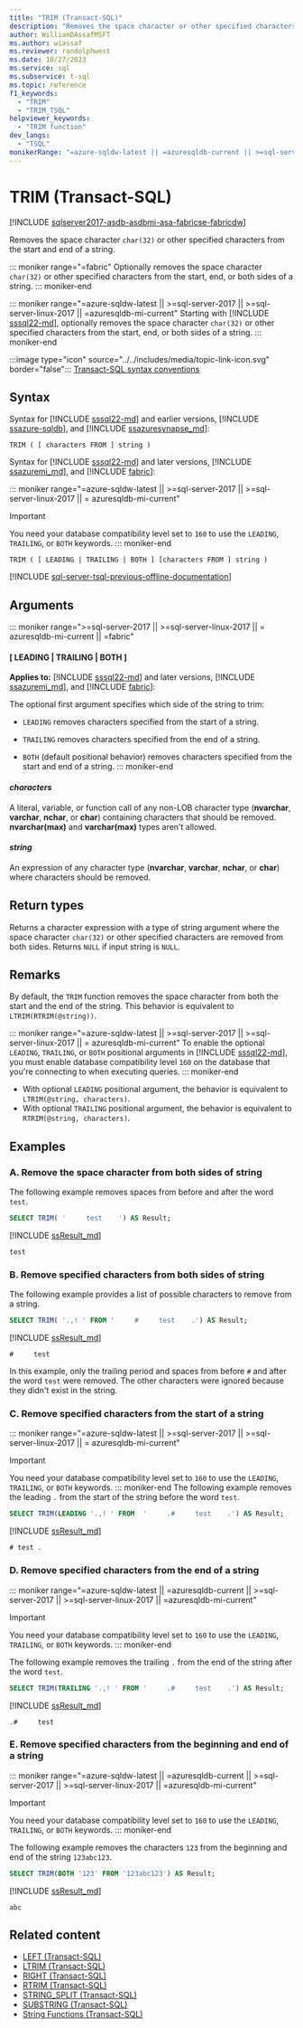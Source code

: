```yaml
---
title: "TRIM (Transact-SQL)"
description: "Removes the space character or other specified characters from the start and end of a string."
author: WilliamDAssafMSFT
ms.author: wiassaf
ms.reviewer: randolphwest
ms.date: 10/27/2023
ms.service: sql
ms.subservice: t-sql
ms.topic: reference
f1_keywords:
  - "TRIM"
  - "TRIM_TSQL"
helpviewer_keywords:
  - "TRIM function"
dev_langs:
  - "TSQL"
monikerRange: "=azure-sqldw-latest || =azuresqldb-current || >=sql-server-2017 || >=sql-server-linux-2017 || =azuresqldb-mi-current || =fabric"
---
```

# TRIM (Transact-SQL)

[!INCLUDE [sqlserver2017-asdb-asdbmi-asa-fabricse-fabricdw](../../includes/applies-to-version/sqlserver2017-asdb-asdbmi-asa-fabricse-fabricdw.md)]

Removes the space character `char(32)` or other specified characters from the start and end of a string.

::: moniker range="=fabric"
Optionally removes the space character `char(32)` or other specified characters from the start, end, or both sides of a string.
::: moniker-end

::: moniker range="=azure-sqldw-latest || >=sql-server-2017 || >=sql-server-linux-2017 || =azuresqldb-mi-current"
Starting with [!INCLUDE [sssql22-md](../../includes/sssql22-md.md)], optionally removes the space character `char(32)` or other specified characters from the start, end, or both sides of a string.
::: moniker-end

:::image type="icon" source="../../includes/media/topic-link-icon.svg" border="false"::: [Transact-SQL syntax conventions](../language-elements/transact-sql-syntax-conventions-transact-sql.md)

## Syntax

Syntax for [!INCLUDE [sssql22-md](../../includes/sssql22-md.md)] and earlier versions, [!INCLUDE [ssazure-sqldb](../../includes/ssazure-sqldb.md)], and [!INCLUDE [ssazuresynapse_md](../../includes/ssazuresynapse-md.md)]:

```syntaxsql
TRIM ( [ characters FROM ] string )
```

Syntax for [!INCLUDE [sssql22-md](../../includes/sssql22-md.md)] and later versions, [!INCLUDE [ssazuremi_md](../../includes/ssazuremi_md.md)], and [!INCLUDE [fabric](../../includes/fabric.md)]:

::: moniker range="=azure-sqldw-latest || >=sql-server-2017 || >=sql-server-linux-2017 || = azuresqldb-mi-current"
> [!IMPORTANT]  
> You need your database compatibility level set to `160` to use the `LEADING`, `TRAILING`, or `BOTH` keywords.
::: moniker-end

```syntaxsql
TRIM ( [ LEADING | TRAILING | BOTH ] [characters FROM ] string )
```

[!INCLUDE [sql-server-tsql-previous-offline-documentation](../../includes/sql-server-tsql-previous-offline-documentation.md)]

## Arguments

::: moniker range=">=sql-server-2017 || >=sql-server-linux-2017 || = azuresqldb-mi-current || =fabric"
#### [ LEADING | TRAILING | BOTH ]

**Applies to:** [!INCLUDE [sssql22-md](../../includes/sssql22-md.md)] and later versions, [!INCLUDE [ssazuremi_md](../../includes/ssazuremi_md.md)], and [!INCLUDE [fabric](../../includes/fabric.md)]:

The optional first argument specifies which side of the string to trim:

- `LEADING` removes characters specified from the start of a string.

- `TRAILING` removes characters specified from the end of a string.

- `BOTH` (default positional behavior) removes characters specified from the start and end of a string.
::: moniker-end

#### *characters*

A literal, variable, or function call of any non-LOB character type (**nvarchar**, **varchar**, **nchar**, or **char**) containing characters that should be removed. **nvarchar(max)** and **varchar(max)** types aren't allowed.

#### *string*

An expression of any character type (**nvarchar**, **varchar**, **nchar**, or **char**) where characters should be removed.

## Return types

Returns a character expression with a type of string argument where the space character `char(32)` or other specified characters are removed from both sides. Returns `NULL` if input string is `NULL`.

## Remarks

By default, the `TRIM` function removes the space character from both the start and the end of the string. This behavior is equivalent to `LTRIM(RTRIM(@string))`.

::: moniker range="=azure-sqldw-latest || >=sql-server-2017 || >=sql-server-linux-2017 || = azuresqldb-mi-current"
To enable the optional `LEADING`, `TRAILING`, or `BOTH` positional arguments in [!INCLUDE [sssql22-md](../../includes/sssql22-md.md)], you must enable database compatibility level `160` on the database that you're connecting to when executing queries.
::: moniker-end

- With optional `LEADING` positional argument, the behavior is equivalent to `LTRIM(@string, characters)`.
- With optional `TRAILING` positional argument, the behavior is equivalent to `RTRIM(@string, characters)`.

## Examples

### A. Remove the space character from both sides of string

The following example removes spaces from before and after the word `test`.

```sql
SELECT TRIM( '     test    ') AS Result;
```

[!INCLUDE [ssResult_md](../../includes/ssresult-md.md)]

```output
test
```

### B. Remove specified characters from both sides of string

The following example provides a list of possible characters to remove from a string.

```sql
SELECT TRIM( '.,! ' FROM '     #     test    .') AS Result;
```

[!INCLUDE [ssResult_md](../../includes/ssresult-md.md)]

```output
#     test
```

In this example, only the trailing period and spaces from before `#` and after the word `test` were removed. The other characters were ignored because they didn't exist in the string.

### C. Remove specified characters from the start of a string

::: moniker range="=azure-sqldw-latest || >=sql-server-2017 || >=sql-server-linux-2017 || = azuresqldb-mi-current"
> [!IMPORTANT]  
> You need your database compatibility level set to `160` to use the `LEADING`, `TRAILING`, or `BOTH` keywords.
::: moniker-end
The following example removes the leading `.` from the start of the string before the word `test`.

```sql
SELECT TRIM(LEADING '.,! ' FROM  '     .#     test    .') AS Result;
```

[!INCLUDE [ssResult_md](../../includes/ssresult-md.md)]

```output
# test .
```

### D. Remove specified characters from the end of a string

::: moniker range="=azure-sqldw-latest || =azuresqldb-current || >=sql-server-2017 || >=sql-server-linux-2017 || =azuresqldb-mi-current"
> [!IMPORTANT]  
> You need your database compatibility level set to `160` to use the `LEADING`, `TRAILING`, or `BOTH` keywords.
::: moniker-end

The following example removes the trailing `.` from the end of the string after the word `test`.

```sql
SELECT TRIM(TRAILING '.,! ' FROM '     .#     test    .') AS Result;
```

[!INCLUDE [ssResult_md](../../includes/ssresult-md.md)]

```output
.#     test
```

### E. Remove specified characters from the beginning and end of a string

::: moniker range="=azure-sqldw-latest || =azuresqldb-current || >=sql-server-2017 || >=sql-server-linux-2017 || =azuresqldb-mi-current"
> [!IMPORTANT]  
> You need your database compatibility level set to `160` to use the `LEADING`, `TRAILING`, or `BOTH` keywords.
::: moniker-end

The following example removes the characters `123` from the beginning and end of the string `123abc123`.

```sql
SELECT TRIM(BOTH '123' FROM '123abc123') AS Result;
```

[!INCLUDE [ssResult_md](../../includes/ssresult-md.md)]

```output
abc
```

## Related content

- [LEFT (Transact-SQL)](left-transact-sql.md)
- [LTRIM (Transact-SQL)](ltrim-transact-sql.md)
- [RIGHT (Transact-SQL)](right-transact-sql.md)
- [RTRIM (Transact-SQL)](rtrim-transact-sql.md)
- [STRING_SPLIT (Transact-SQL)](string-split-transact-sql.md)
- [SUBSTRING (Transact-SQL)](substring-transact-sql.md)
- [String Functions (Transact-SQL)](string-functions-transact-sql.md)
